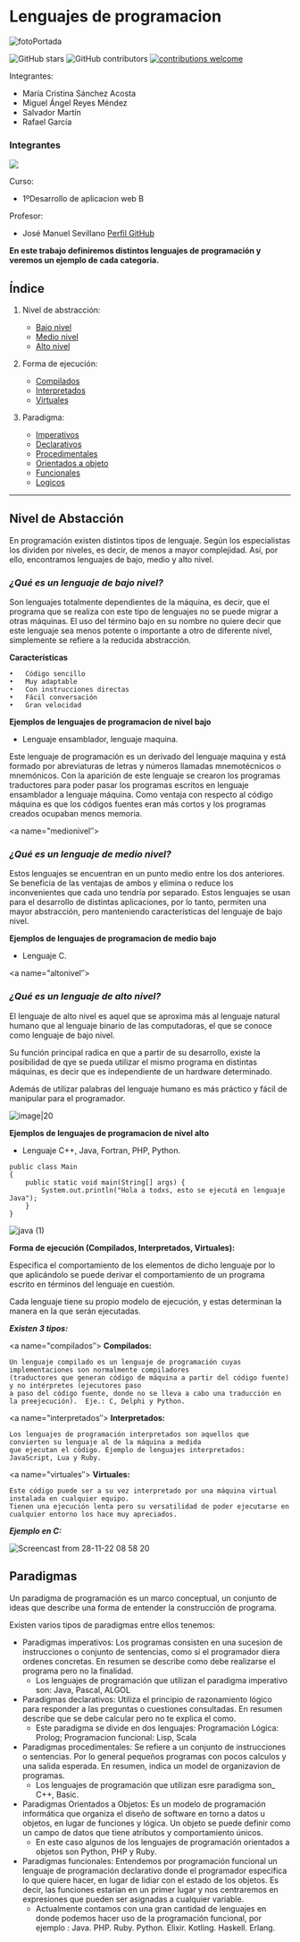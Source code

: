 
# Lenguajes de programacion



[portada]:https://ecdisis.com/wp-content/uploads/2021/01/02-Lenguaje-de-programacio%CC%81n-1024x591.jpeg

![fotoPortada][portada]

![GitHub stars](https://img.shields.io/github/stars/migreydev/EntornosDeDesarrollo)
![GitHub contributors](https://img.shields.io/github/contributors/migreydev/EntornosDeDesarrollo)
[![contributions welcome](https://img.shields.io/badge/contributions-welcome-brightgreen.svg?style=flat)](https://github.com/migreydev/EntornosDeDesarrollo)

Integrantes: 
- María Cristina Sánchez Acosta
- Miguel Ángel Reyes Méndez
- Salvador Martín
- Rafael García

### Integrantes

<a href = "https://github.com/migreydev/EntornosDeDesarrollo/tree/main/UD01/graphs/contributors">
   <img src = "https://contrib.rocks/image?repo=migreydev/EntornosDeDesarrollo"/>
 </a>


Curso:

- 1ºDesarrollo de aplicacion web B

Profesor:
- José Manuel Sevillano 
[Perfil GitHub](https://github.com/jms3du)

**En este trabajo definiremos distintos lenguajes de programación y veremos un ejemplo de cada categoria.**


## Índice
1. Nivel de abstracción:
	* [Bajo nivel](#bajonivel)
	* [Medio nivel](#medionivel)
	* [Alto nivel](#altonivel)
	
2. Forma de ejecución:
	* [Compilados](#compilados)
	* [Interpretados](#interpretados)
	* [Virtuales](#virtuales)
3. Paradigma:
	* [Imperativos](#imperativos)
	* [Declarativos](#declarativos)
	* [Procedimentales](#procedimentales)
	* [Orientados a objeto](#orientados)
	* [Funcionales](#funcionales)
	* [Logicos](#logicos)
***

## **Nivel de Abstacción**
En programación existen distintos tipos de lenguaje. Según los especialistas los dividen por niveles, es decir, de menos a mayor complejidad. Así, por ello, encontramos lenguajes de bajo, medio y alto nivel.


### ***¿Qué es un lenguaje de bajo nivel?***

Son lenguajes totalmente dependientes de la máquina, es decir, que el programa que se realiza con este tipo de lenguajes no se puede migrar a otras máquinas. El uso del término bajo en su nombre no quiere decir que este lenguaje sea menos potente o importante a otro de diferente nivel, simplemente se refiere a la reducida abstracción.

**Características**

    •	Código sencillo
    •	Muy adaptable
    •	Con instrucciones directas
    •	Fácil conversación
    •	Gran velocidad

**Ejemplos de lenguajes de programacion de nivel bajo**
- Lenguaje ensamblador, lenguaje maquina.

Este lenguaje de programación es un derivado del lenguaje maquina y está formado por abreviaturas de letras y números llamadas mnemotécnicos o mnemónicos. Con la aparición de este lenguaje se crearon los programas traductores para poder pasar los programas escritos en lenguaje ensamblador a lenguaje máquina.
Como ventaja con respecto al código máquina es que los códigos fuentes eran más cortos y los programas creados ocupaban menos memoria.

<a name="medionivel″></a>
### ***¿Qué es un lenguaje de medio nivel?***

Estos lenguajes se encuentran en un punto medio entre los dos anteriores. Se beneficia de las ventajas de ambos y elimina o reduce los inconvenientes que cada uno tendría por separado. Estos lenguajes se usan para el desarrollo de distintas aplicaciones, por lo tanto, permiten una mayor abstracción, pero manteniendo características del lenguaje de bajo nivel.

**Ejemplos de lenguajes de programacion de medio bajo**
- Lenguaje C.

<a name="altonivel″></a>
### ***¿Qué es un lenguaje de alto nivel?***

El lenguaje de alto nivel es aquel que se aproxima más al lenguaje natural humano que al lenguaje binario de las computadoras, el que se conoce como lenguaje de bajo nivel.

Su función principal radica en que a partir de su desarrollo, existe la posibilidad de qye se pueda utilizar el mismo programa en distintas máquinas, es decir que es independiente de un hardware determinado. 

Además de utilizar palabras del lenguaje humano es más práctico y fácil de manipular para el programador.

![image|20](https://user-images.githubusercontent.com/49988347/204129692-c5d8a2a6-8e47-40dc-9b82-c7d9d57ad917.png)


**Ejemplos de lenguajes de programacion de nivel alto**
- Lenguaje C++, Java, Fortran, PHP, Python.

```
public class Main
{
	public static void main(String[] args) {
		System.out.println("Hola a todxs, esto se ejecutá en lenguaje Java");
	}
}
```

![java (1)](https://user-images.githubusercontent.com/49988347/204132318-cc481a33-fd25-46ec-9e79-8e48aa000b74.gif)


**Forma de ejecución (Compilados, Interpretados, Virtuales):**
 
Especifica el comportamiento de los elementos de dicho lenguaje por lo que aplicándolo se puede derivar el comportamiento de un programa escrito en términos del lenguaje en cuestión.

Cada lenguaje tiene su propio modelo de ejecución, y estas determinan la manera en la que serán ejecutadas.

**_Existen 3 tipos:_**

<a name="compilados″></a>
**Compilados:**

    Un lenguaje compilado es un lenguaje de programación cuyas implementaciones son normalmente compiladores 
    (traductores que generan código de máquina a partir del código fuente) y no intérpretes (ejecutores paso 
    a paso del código fuente, donde no se lleva a cabo una traducción en la preejecución).  Eje.: C, Delphi y Python.

<a name="interpretados″></a>
**Interpretados:**

    Los lenguajes de programación interpretados son aquellos que convierten su lenguaje al de la máquina a medida 
    que ejecutan el código. Ejemplo de lenguajes interpretados: JavaScript, Lua y Ruby.

<a name="virtuales″></a>
**Virtuales:**

    Este código puede ser a su vez interpretado por una máquina virtual instalada en cualquier equipo. 
    Tienen una ejecución lenta pero su versatilidad de poder ejecutarse en cualquier entorno los hace muy apreciados.

**_Ejemplo en C:_**

![Screencast from 28-11-22 08 58 20](https://user-images.githubusercontent.com/115449960/204224638-269b1381-3a70-4540-bf89-c7a20d558593.gif)

## Paradigmas

Un paradigma de programación es un marco conceptual, un conjunto de ideas que describe una forma de entender la construcción de programa.

Existen varios tipos de paradigmas entre ellos tenemos:
- Paradigmas imperativos: Los programas consisten en una sucesion de instrucciones o conjunto de sentencias, como si el programador diera ordenes concretas. En resumen se describe como debe realizarse el programa pero no la finalidad.
  - Los lenguajes de programación que utilizan el paradigma imperativo son: Java, Pascal, ALGOL
- Paradigmas declarativos: Utiliza el principio de razonamiento lógico para responder a las preguntas o cuestiones consultadas. En resumen describe que se debe calcular pero no te explica el como.
  - Este paradigma se divide en dos lenguajes: Programación Lógica: Prolog; Programacion funcional: Lisp, Scala
- Paradigmas procedimentales: Se refiere a un conjunto de instrucciones o sentencias. Por lo general pequeños programas con pocos calculos y una salida esperada. En resumen, indica un model de organizavion de programas.
  - Los lenguajes de programación que utilizan esre paradigma son_ C++, Basic.
- Paradigmas Orientados a Objetos: Es un modelo de programación informática que organiza el diseño de software en torno a datos u objetos, en lugar de funciones y lógica. Un objeto se puede definir como un campo de datos que tiene atributos y comportamiento únicos.
  - En este caso algunos de los lenguajes de programación orientados a objetos son Python, PHP y Ruby.
- Paradigmas funcionales: Entendemos por programación funcional un lenguaje de programación declarativo donde el programador especifica lo que quiere hacer, en lugar de lidiar con el estado de los objetos. Es decir, las funciones estarían en un primer lugar y nos centraremos en expresiones que pueden ser asignadas a cualquier variable.
  - Actualmente contamos con una gran cantidad de lenguajes en donde podemos hacer uso de la programación funcional, por ejemplo :
Java. PHP. Ruby. Python. Elixir. Kotling. Haskell. Erlang.
